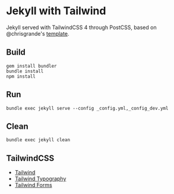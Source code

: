 # Jekyll with Tailwind
Jekyll served with TailwindCSS 4 through PostCSS, based on @chrisgrande's [template](https://github.com/chrisgrande/jekyll-with-tailwind).

## Build
```
gem install bundler
bundle install
npm install
```

## Run
```
bundle exec jekyll serve --config _config.yml,_config_dev.yml
```

## Clean
```
bundle exec jekyll clean
```

## TailwindCSS
- [Tailwind](https://tailwindcss.com)
- [Tailwind Typography](https://github.com/tailwindlabs/tailwindcss-typography)
- [Tailwind Forms](https://github.com/tailwindlabs/tailwindcss-forms)
